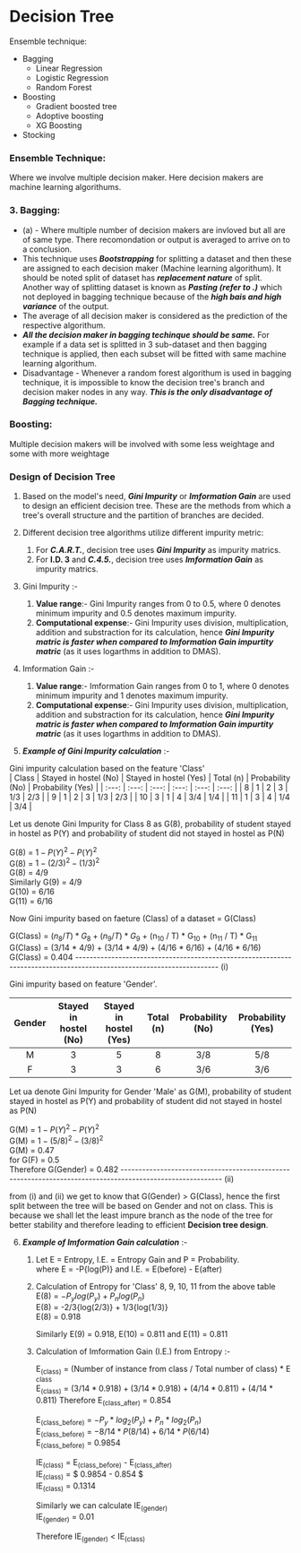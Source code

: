 # Decision Tree
Ensemble technique:
- Bagging
  - Linear Regression 
  - Logistic Regression
  - Random Forest
- Boosting 
  - Gradient boosted tree
  - Adoptive boosting
  - XG Boosting
- Stocking
### Ensemble Technique: 
Where we involve multiple decision maker. Here decision makers are machine learning algorithums.
### 3. Bagging:
-  (a) - Where multiple number of decision makers are invloved but all are of same type. There recomondation or output is averaged to arrive on to a conclusion.
- This technique uses ***Bootstrapping*** for splitting a dataset and then these are assigned to each decision maker (Machine learning algorithum). It should be noted split of dataset has  ***replacement nature***  of split. Another way of splitting dataset is known as ***Pasting (refer to .)*** which not deployed in bagging technique because of the ***high bais and high variance*** of the output. 
- The average of all decision maker is considered as the prediction of the respective algorithum.
- ***All the decision maker in bagging techinque should be same.*** For example if a data set is splitted in 3 sub-dataset and then bagging technique is applied, then each subset will be fitted with same machine learning algorithum.
- Disadvantage - Whenever a random forest algorithum is used in bagging technique, it is impossible to know the decision tree's branch and decision maker nodes in any way. ***This is the only disadvantage of Bagging technique.***
### Boosting:
Multiple decision makers will be involved with some less weightage and some with more weightage 



### Design of Decision Tree 

1. Based on the model's need, ***Gini Impurity*** or ***Imformation Gain*** are used to design an efficient decision tree. These are the methods from which a tree's overall structure and the partition of branches are decided.

2. Different decision tree algorithms utilize different impurity metric:
   1. For ***C.A.R.T.***, decision tree uses ***Gini Impurity*** as impurity matrics.
   2. For **I.D. 3** and ***C.4.5.***, decision tree uses ***Imformation Gain*** as impurity matrics.

3. Gini Impurity :-
   1. **Value range**:- Gini Impurity ranges from 0 to 0.5, where 0 denotes minimum impurity and 0.5 denotes maximum impurity.
   2. **Computational expense**:- Gini Impurity uses division, multiplication, addition and substraction for its calculation, hence ***Gini Impurity    matric is faster when compared to Imformation Gain impurtity matric*** (as it uses logarthms in addition to DMAS).
  
4. Imformation Gain :-  
   1. **Value range**:- Imformation Gain ranges from 0 to 1, where 0 denotes minimum impurity and 1 denotes maximum impurity.
   2. **Computational expense**:- Gini Impurity uses division, multiplication, addition and substraction for its calculation, hence ***Gini Impurity    matric is faster when compared to Imformation Gain impurtity matric*** (as it uses logarthms in addition to DMAS).
   
5. ***Example of Gini Impurity calculation*** :- 

Gini impurity calculation based on the feature 'Class' <br />
| Class | Stayed in hostel (No) | Stayed in hostel (Yes) | Total (n) | Probability (No) | Probability (Yes) |
| :---: | :---: | :---: | :---: | :---: | :---: |
| 8 | 1 | 2 | 3 | 1/3 | 2/3 |
| 9 | 1 | 2 | 3 | 1/3 | 2/3 |
| 10 | 3 | 1 | 4 | 3/4 | 1/4 |
| 11 | 1 | 3 | 4 | 1/4 | 3/4 | 
   
Let us denote Gini Impurity for Class 8 as G(8), probability of student stayed in hostel as P(Y) and probability of student did not stayed in hostel as P(N) 

G(8) = $1 - P(Y)^2 - P(Y)^2$ <br />
G(8) = $1 - (2/3)^2 - (1/3)^2$ <br />
G(8) = 4/9 <br />
Similarly G(9) = 4/9 <br />
G(10) = 6/16 <br />
G(11) = 6/16 <br />

Now Gini impurity based on faeture (Class) of a dataset = G(Class)

G(Class) = ${(n_8 / T) * G_8} + {(n_9 / T) * G_9}$ +  (n<sub>10</sub> / T) * G<sub>10</sub> + (n<sub>11</sub> / T) * G<sub>11</sub> <br />
G(Class) = (3/14 * 4/9) + (3/14 * 4/9) + (4/16 * 6/16) + (4/16 * 6/16) <br />
G(Class) = 0.404 ---------------------------------------------------------------------------------------------------------------------- (i)

Gini impurity based on feature 'Gender'. <br />

| Gender | Stayed in hostel (No) | Stayed in hostel (Yes) | Total (n) | Probability (No) | Probability (Yes) |
| :---: | :---: | :---: | :---: | :---: | :---: |
| M | 3 | 5 | 8 | 3/8 | 5/8 |
| F | 3 | 3 | 6 | 3/6 | 3/6 | 

Let ua denote Gini Impurity for Gender 'Male' as G(M), probability of student stayed in hostel as P(Y) and probability of student did not stayed in hostel as P(N) 

G(M) = $1 - P(Y)^2 - P(Y)^2$ <br />
G(M) = $1 - (5/8)^2 - (3/8)^2$ <br />
G(M) = 0.47 <br />
for G(F) = 0.5 <br />
Therefore G(Gender) = 0.482 ---------------------------------------------------------------------------------------------------------- (ii)

from (i) and (ii) we get to know that G(Gender) > G(Class), hence the first split between the tree will be based on Gender and not on class. This is because we shall let the least impure branch as the node of the tree for better stability and therefore leading to efficient **Decision tree design**.
 
6.  ***Example of Imformation Gain calculation*** :- 
    1. Let E = Entropy, I.E. = Entropy Gain and P = Probability. <br />
       where E = -P{log(P)} and I.E. = E(before) - E(after)
    2. Calculation of Entropy for 'Class' 8, 9, 10, 11 from the above table
       E(8) = $- P_y{log(P_y)} + P_n{log(P_n)}$ <br />
       E(8) = -2/3{log(2/3)} + 1/3{log(1/3)} <br />
       E(8) = 0.918
       
       Similarly E(9) = 0.918, E(10) = 0.811 and E(11) = 0.811
       
    3. Calculation of Imformation Gain (I.E.) from Entropy :- <br />
       
       E<sub>(class)</sub> = (Number of instance from class / Total number of class) * E<sub> class </sub> <br />
       E<sub>(class)</sub> = $(3/14 * 0.918) + (3/14 * 0.918) + (4/14 * 0.811) + (4/14 * 0.811)$
       Therefore E<sub>(class_after)</sub> = 0.854
       
       E<sub>(class_before)</sub> = $-P_y * log_2(P_y) + P_n * log_2(P_n)$ <br />
       E<sub>(class_before)</sub> = $-8/14 * P(8/14) + 6/14 * P(6/14)$ <br />
       E<sub>(class_before)</sub> = 0.9854
       
       IE<sub>(class)</sub> = E<sub>(class_before)</sub> - E<sub>(class_after)</sub> <br />
       IE<sub>(class)</sub> = $ 0.9854 - 0.854 $ <br />
       IE<sub>(class)</sub> = 0.1314
       
       Similarly we can calculate IE<sub>(gender)</sub> <br />
       IE<sub>(gender)</sub>  = 0.01
       
       Therefore IE<sub>(gender)</sub> < IE<sub>(class)</sub>
       
       
       
